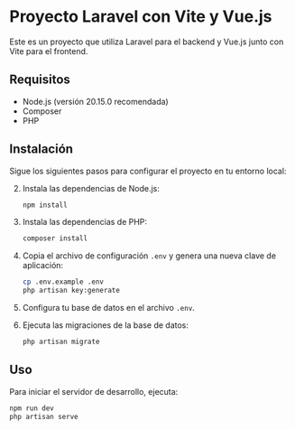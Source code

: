 # Proyecto Laravel con Vite y Vue.js

Este es un proyecto que utiliza Laravel para el backend y Vue.js junto con Vite para el frontend.

## Requisitos

- Node.js (versión 20.15.0 recomendada)
- Composer
- PHP

## Instalación

Sigue los siguientes pasos para configurar el proyecto en tu entorno local:

2. Instala las dependencias de Node.js:

    ```bash
    npm install
    ```

3. Instala las dependencias de PHP:

    ```bash
    composer install
    ```

4. Copia el archivo de configuración `.env` y genera una nueva clave de aplicación:

    ```bash
    cp .env.example .env
    php artisan key:generate
    ```

5. Configura tu base de datos en el archivo `.env`.

6. Ejecuta las migraciones de la base de datos:

    ```bash
    php artisan migrate
    ```

## Uso

Para iniciar el servidor de desarrollo, ejecuta:

```bash
npm run dev
php artisan serve
